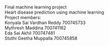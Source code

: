 Final machine learning project<br>
Heart disease prediction using machine learning <br>
Project members:<br />
Konyala Sai Vardhan Reddy 700745733<br />
Mythresh Maddina 700741162<br />
Eda Sai Akhil 700747481<br />
Stuthi Geetha Muppalla 700745858<br />
